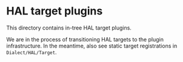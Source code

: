 # HAL target plugins

This directory contains in-tree HAL target plugins.

We are in the process of transitioning HAL targets to the plugin infrastructure.
In the meantime, also see static target registrations in `Dialect/HAL/Target`.

